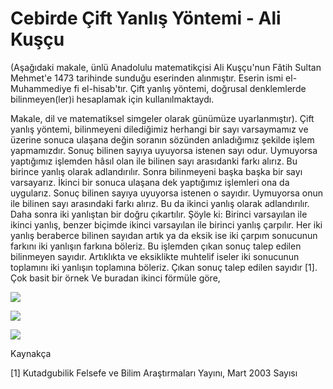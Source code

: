 # Cebirde Çift Yanlış Yöntemi - Ali Kuşçu

(Aşağıdaki makale, ünlü Anadolulu matematikçisi Ali Kuşçu'nun Fâtih
Sultan Mehmet'e 1473 tarihinde sunduğu eserinden alınmıştır. Eserin
ismi el-Muhammediye fi el-hisab'tır. Çift yanlış yöntemi, doğrusal
denklemlerde bilinmeyen(ler)i hesaplamak için
kullanılmaktaydı.

Makale, dil ve matematiksel simgeler olarak günümüze uyarlanmıştır).
Çift yanlış yöntemi, bilinmeyeni dilediğimiz herhangi bir sayı
varsaymamız ve üzerine sonuca ulaşana değin soranın sözünden
anladığımız şekilde işlem yapmamızdır. Sonuç bilinen sayıya uyuyorsa
istenen sayı odur. Uymuyorsa yaptığımız işlemden hâsıl olan ile
bilinen sayı arasıdanki farkı alırız. Bu birince yanlış olarak
adlandırılır. Sonra bilinmeyeni başka başka bir sayı
varsayarız. İkinci bir sonuca ulaşana dek yaptığımız işlemleri ona da
uygularız. Sonuç bilinen sayıya uyuyorsa istenen o sayıdır. Uymuyorsa
onun ile bilinen sayı arasındaki farkı alırız. Bu da ikinci yanlış
olarak adlandırılır. Daha sonra iki yanlıştan bir doğru çıkartılır.
Şöyle ki: Birinci varsayılan ile ikinci yanlış, benzer biçimde ikinci
varsayılan ile birinci yanlış çarpılır. Her iki yanlış beraberce
bilinen sayıdan artık ya da eksik ise iki çarpım sonucunun farkını iki
yanlışın farkına böleriz. Bu işlemden çıkan sonuç talep edilen
bilinmeyen sayıdır. Artıklıkta ve eksiklikte muhtelif iseler iki
sonucunun toplamını iki yanlışın toplamına böleriz. Çıkan sonuç talep
edilen sayıdır [1].  Çok basit bir örnek Ve buradan ikinci förmüle
göre,


![](ali_kuscu_1.gif)

![](ali_kuscu_2.gif)

![](ali_kuscu_3.gif)


Kaynakça

[1] Kutadgubilik Felsefe ve Bilim Araştırmaları Yayını, Mart 2003 Sayısı

